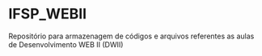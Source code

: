 # IFSP_WEBII
Repositório para armazenagem de códigos e arquivos referentes as aulas de Desenvolvimento WEB II (DWII)
